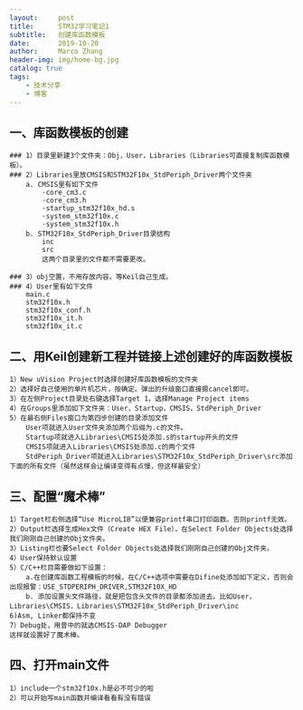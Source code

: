 ```yaml
---
layout:     post
title:      STM32学习笔记1
subtitle:   创建库函数模板
date:       2019-10-20
author:     Marco Zhang
header-img: img/home-bg.jpg
catalog: true
tags:
    - 技术分享
    - 博客
---
```


## 一、库函数模板的创建
    ### 1）目录里新建3个文件夹：Obj，User，Libraries（Libraries可直接复制库函数模板）。
    ### 2）Libraries里放CMSIS和STM32F10x_StdPeriph_Driver两个文件夹
        a. CMSIS里有如下文件
            ·core_cm3.c
            ·core_cm3.h
            ·startup_stm32f10x_hd.s
            ·system_stm32f10x.c
            ·system_stm32f10x.h
        b. STM32F10x_StdPeriph_Driver目录结构
            inc
            src
            这两个目录里的文件都不需要更改。

    ### 3）obj空置，不用存放内容。等Keil自己生成。
    ### 4）User里有如下文件
        main.c
        stm32f10x.h
        stm32f10x_conf.h
        stm32f10x_it.h
        stm32f10x_it.c


## 二、用Keil创建新工程并链接上述创建好的库函数模板
    1）New uVision Project时选择创建好库函数模板的文件夹
    2）选择好自己使用的单片机芯片，按确定。弹出的升级窗口直接摁cancel即可。
    3）在左侧Project目录处右键选择Target 1，选择Manage Project items
    4）在Groups里添加如下文件夹：User，Startup，CMSIS，StdPeriph_Driver
    5）在最右侧Files窗口为第四步创建的目录添加文件
        User项就进入User文件夹添加两个后缀为.c的文件。
        Startup项就进入Libraries\CMSIS处添加.s的startup开头的文件
        CMSIS项就进入Libraries\CMSIS处添加.c的两个文件
        StdPeriph_Driver项就进入Libraries\STM32F10x_StdPeriph_Driver\src添加下面的所有文件（虽然这样会让编译变得有点慢，但这样最安全）


## 三、配置“魔术棒”
    1）Target栏右侧选择“Use MicroLIB”以便兼容printf串口打印函数。否则printf无效。
    2）Output栏选择生成Hex文件（Create HEX File），在Select Folder Objects处选择我们刚刚自己创建的Obj文件夹。
    3）Listing栏也要Select Folder Objects处选择我们刚刚自己创建的Obj文件夹。
    4）User保持默认设置
    5）C/C++栏目需要做如下设置：
        a.在创建库函数工程模板的时候，在C/C++选项中需要在Difine处添加如下定义，否则会出现报警：USE_STDPERIPH_DRIVER,STM32F10X_HD
        b. 添加设置头文件路径，就是把包含头文件的目录都添加进去。比如User，Libraries\CMSIS，Libraries\STM32F10x_StdPeriph_Driver\inc
    6)Asm, Linker都保持不变
    7）Debug处，用普中的就选CMSIS-DAP Debugger
    这样就设置好了魔术棒。

## 四、打开main文件
    1）include一个stm32f10x.h是必不可少的啦
    2）可以开始写main函数并编译看看有没有错误
